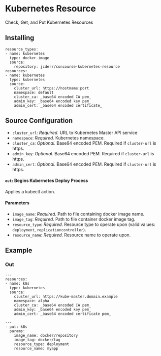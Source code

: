 # Kubernetes Resource

Check, Get, and Put Kubernetes Resources

## Installing

```
resource_types:
- name: kubernetes
  type: docker-image
  source:
    repository: jcderr/concourse-kubernetes-resource
resources:
- name: kubernetes
  type: kubernetes
  source:
    cluster_url: https://hostname:port
    namespace: default
    cluster_ca: _base64 encoded CA pem_
    admin_key: _base64 encoded key pem_
    admin_cert: _base64 encoded certificate_
```

## Source Configuration

* `cluster_url`: *Required.* URL to Kubernetes Master API service
* `namespace`: *Required.* Kubernetes namespace.
* `cluster_ca`: *Optional.* Base64 encoded PEM. Required if `cluster-url` is https.
* `admin_key`: *Optional.* Base64 encoded PEM. Required if `cluster-url` is https.
* `admin_cert`: *Optional.* Base64 encoded PEM. Required if `cluster-url` is https.

#### `out`: Begins Kubernetes Deploy Process

Applies a kubectl action.

#### Parameters
* `image_name`: *Required.* Path to file containing docker image name.
* `image_tag`: *Required.* Path to file container docker image tag.
* `resource_type`: *Required.* Resource type to operate upon (valid values: `deployment`, `replicationcontroller`).
* `resource_name`: *Required.* Resource name to operate upon.

## Example

### Out
```
---
resources:
- name: k8s
  type: kubernetes
  source:
    cluster_url: https://kube-master.domain.example
    namespace: alpha
    cluster_ca: _base64 encoded CA pem_
    admin_key: _base64 encoded key pem_
    admin_cert: _base64 encoded certificate pem_
```

```
---
- put: k8s
  params:
    image_name: docker/repository
    image_tag: docker/tag
    resource_type: deployment
    resource_name: myapp
```
